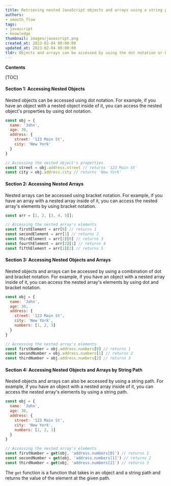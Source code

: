 ```yaml
---
title: Retrieving nested JavaScript objects and arrays using a string path
authors:
- smooth_flow
tags:
- javascript
- knowledge
thumbnail: images/javascript.png
created_at: 2023-02-04 00:00:00
updated_at: 2023-02-04 00:00:00
tldr: Objects and arrays can be accessed by using the dot notation or bracket notation to traverse the object`s properties.
---
```


**Contents**

[TOC]

#### Section 1: Accessing Nested Objects

Nested objects can be accessed using dot notation. For example, if you have an object with a nested object inside of it, you can access the nested object's properties by using dot notation.

```javascript
const obj = {
  name: 'John',
  age: 30,
  address: {
    street: '123 Main St',
    city: 'New York'
  }
}

// Accessing the nested object's properties
const street = obj.address.street // returns '123 Main St'
const city = obj.address.city // returns 'New York'
```

#### Section 2: Accessing Nested Arrays

Nested arrays can be accessed using bracket notation. For example, if you have an array with a nested array inside of it, you can access the nested array's elements by using bracket notation.

```javascript
const arr = [1, 2, [3, 4, 5]];

// Accessing the nested array's elements
const firstElement = arr[0] // returns 1
const secondElement = arr[1] // returns 2
const thirdElement = arr[2][0] // returns 3
const fourthElement = arr[2][1] // returns 4
const fifthElement = arr[2][2] // returns 5
```

#### Section 3: Accessing Nested Objects and Arrays

Nested objects and arrays can be accessed by using a combination of dot and bracket notation. For example, if you have an object with a nested array inside of it, you can access the nested array's elements by using dot and bracket notation.

```javascript
const obj = {
  name: 'John',
  age: 30,
  address: {
    street: '123 Main St',
    city: 'New York',
    numbers: [1, 2, 3]
  }
}

// Accessing the nested array's elements
const firstNumber = obj.address.numbers[0] // returns 1
const secondNumber = obj.address.numbers[1] // returns 2
const thirdNumber = obj.address.numbers[2] // returns 3
```

#### Section 4: Accessing Nested Objects and Arrays by String Path

Nested objects and arrays can also be accessed by using a string path. For example, if you have an object with a nested array inside of it, you can access the nested array's elements by using a string path.

```javascript
const obj = {
  name: 'John',
  age: 30,
  address: {
    street: '123 Main St',
    city: 'New York',
    numbers: [1, 2, 3]
  }
}

// Accessing the nested array's elements
const firstNumber = get(obj, 'address.numbers[0]') // returns 1
const secondNumber = get(obj, 'address.numbers[1]') // returns 2
const thirdNumber = get(obj, 'address.numbers[2]') // returns 3
```

The `get` function is a function that takes in an object and a string path and returns the value of the element at the given path.
